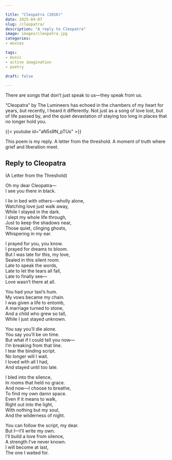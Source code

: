 ```yaml
---

title: "Cleopatra (2016)"
date: 2025-04-07
slug: /cleopatra/
description: "A reply to Cleopatra"
image: images/cleopatra.jpg
categories:
- movies

tags:
- music
- active imagination
- poetry

draft: false

---
```


There are songs that don’t just speak to us—they speak from us.

“Cleopatra” by The Lumineers has echoed in the chambers of my heart for years, but recently, I heard it differently. Not just as a song of love lost, but of life passed by, and the quiet devastation of staying too long in places that no longer hold you.

{{< youtube id="aN5s9N_pTUs" >}}

This poem is my reply. A letter from the threshold.
A moment of truth where grief and liberation meet.

## Reply to Cleopatra

(A Letter from the Threshold)

Oh my dear Cleopatra—\
I see you there in black.

I lie in bed with others—wholly alone,\
Watching love just walk away,\
While I stayed in the dark.\
I slept my whole life through,\
Just to keep the shadows near,\
Those quiet, clinging ghosts,\
Whispering in my ear.

I prayed for you, you know.\
I prayed for dreams to bloom.\
But I was late for this, my love,\
Sealed in this silent room.\
Late to speak the words,\
Late to let the tears all fall,\
Late to finally see—\
Love wasn’t there at all.

You had your taxi’s hum.\
My vows became my chain.\
I was given a life to entomb,\
A marriage turned to stone,\
And a child who grew so tall,\
While I just stayed unknown.

You say you’ll die alone.\
You say you’ll be on time.\
But what if I could tell you now—\
I’m breaking from that line.\
I tear the binding script.\
No longer will I wait.\
I loved with all I had,\
And stayed until too late.

I bled into the silence,\
In rooms that held no grace.\
And now—I choose to breathe,\
To find my own damn space.\
Even if it means to walk,\
Right out into the light,\
With nothing but my soul,\
And the wilderness of night.

You can follow the script, my dear.\
But I—I’ll write my own.\
I’ll build a love from silence,\
A strength I’ve never known.\
I will become at last,\
The one I waited for.